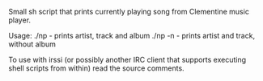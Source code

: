 Small sh script that prints currently playing song from Clementine music player.

Usage:
./np - prints artist, track and album
./np -n - prints artist and track, without album

To use with irssi (or possibly another IRC client that supports executing shell scripts from within)
read the source comments.
